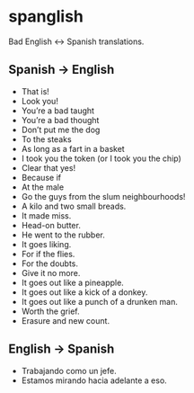 # spanglish
Bad English &lt;-> Spanish translations.

## Spanish -> English

- That is!
- Look you!
- You’re a bad taught
- You’re a bad thought
- Don’t put me the dog
- To the steaks
- As long as a fart in a basket
- I took you the token (or I took you the chip)
- Clear that yes!
- Because if
- At the male
- Go the guys from the slum neighbourhoods!
- A kilo and two small breads.
- It made miss.
- Head-on butter.
- He went to the rubber.
- It goes liking.
- For if the flies.
- For the doubts.
- Give it no more.
- It goes out like a pineapple.
- It goes out like a kick of a donkey.
- It goes out like a punch of a drunken man.
- Worth the grief.
- Erasure and new count.

## English -> Spanish

- Trabajando como un jefe.
- Estamos mirando hacia adelante a eso.
